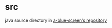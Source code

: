 # src
java source directory
in [a-blue-screen's repository](https://github.com/wps-2014-2015-apcs/a-blue-screen/)
